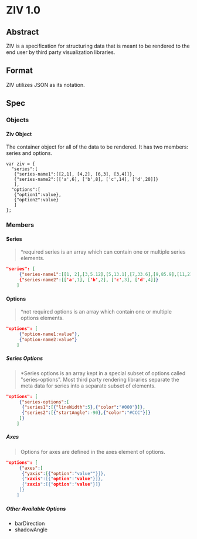 # ZIV 1.0

## Abstract

ZIV is a specification for structuring data that is meant to be rendered to the end user by third party visualization libraries.

## Format

ZIV utilizes JSON as its notation.

## Spec

### Objects

#### Ziv Object

The container object for all of the data to be rendered. It has two members: series and options.

```
var ziv = {
  "series":[
   {"series-name1":[[2,1], [4,2], [6,3], [3,4]]},
   {"series-name2":[['a',6], ['b',8], ['c',14], ['d',20]]}
   ],
  "options":[
   {"option1":value},
   {"option2":value}
   ]
};
```

### Members

#### Series

>*required
>series is an array which can contain one or multiple series elements.

```json
"series": [
     {"series-name1":[[1, 2],[3,5.12],[5,13.1],[7,33.6],[9,85.9],[11,219.9]],
     {"series-name2":[['a',1], ['b',2], ['c',3], ['d',4]]}
    ]
```

#### Options

>*not required
>options is an array which contain one or multiple options elements.

```json
"options": [
     {"option-name1:value"},
     {"option-name2:value"}
    ]
```

##### Series Options

>*Series options is an array kept in a special subset of options called "series-options". Most third party rendering libraries separate the meta data for series into a separate subset of elements.

```json
"options": [
     {"series-options":[
      {"series1":[{"lineWidth":5},{"color":"#000"}]},
      {"series2":[{"startAngle":-90},{"color":"#CCC"}]} 
     ]}
    ]
```

##### Axes

>Options for axes are defined in the axes element of options.

```json
"options": [
     {"axes":[
      {"yaxis":[{"option":"value""}]},
      {"xaxis":[{"option":"value"}]},
      {"zaxis":[{"option":"value"}]}
     ]}
    ]
```

##### Other Available Options

* barDirection
* shadowAngle